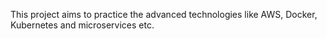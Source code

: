 This project aims to practice the advanced technologies like AWS, Docker, Kubernetes and microservices etc.
